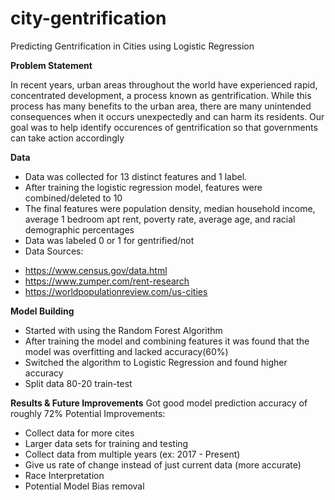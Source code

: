 # city-gentrification
Predicting Gentrification in Cities using Logistic Regression

**Problem Statement**

In recent years, urban areas throughout the world have experienced rapid, concentrated development, a process known as gentrification. While this process has many benefits to the urban area, there are many unintended consequences when it occurs unexpectedly and can harm its residents.
Our goal was to help identify occurences of gentrification so that governments can take action accordingly

**Data**

* Data was collected for 13 distinct features and 1 label.
* After training the logistic regression model, features were combined/deleted to 10 
* The final features were population density, median household income, average 1 bedroom apt rent, poverty rate, average age, and racial demographic percentages
* Data was labeled 0 or 1 for gentrified/not
* Data Sources:
 - https://www.census.gov/data.html
 - https://www.zumper.com/rent-research
 - https://worldpopulationreview.com/us-cities

**Model Building**
- Started with using the Random Forest Algorithm
- After training the model and combining features it was found that the model was overfitting and lacked accuracy(60%)
- Switched the algorithm to Logistic Regression and found higher accuracy
- Split data 80-20 train-test

**Results & Future Improvements**
Got good model prediction accuracy of roughly 72%
Potential Improvements:
- Collect data for more cites
- Larger data sets for training and testing 
- Collect data from multiple years (ex: 2017 - Present)
- Give us rate of change instead of just current data (more accurate)
- Race Interpretation
- Potential Model Bias removal

